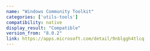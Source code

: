 ```yaml
---
name: "Windows Community Toolkit"
categories: ['utils-tools']
compatibility: native
display_result: "Compatible"
version_from: "8.0.2"
link: https://apps.microsoft.com/detail/9nblggh4tlcq
---
```


